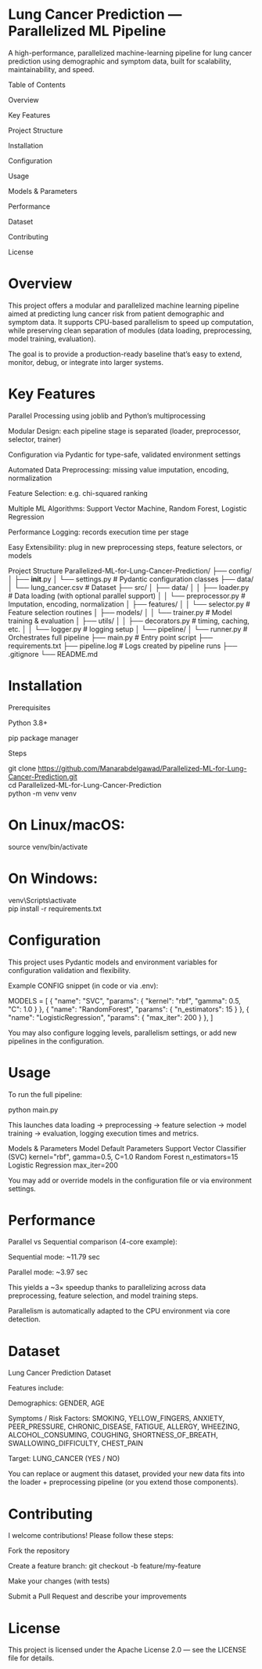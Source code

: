 # Lung Cancer Prediction — Parallelized ML Pipeline

A high-performance, parallelized machine-learning pipeline for lung cancer prediction using demographic and symptom data, built for scalability, maintainability, and speed.

Table of Contents

Overview

Key Features

Project Structure

Installation

Configuration

Usage

Models & Parameters

Performance

Dataset

Contributing

License

# Overview

This project offers a modular and parallelized machine learning pipeline aimed at predicting lung cancer risk from patient demographic and symptom data. It supports CPU-based parallelism to speed up computation, while preserving clean separation of modules (data loading, preprocessing, model training, evaluation).

The goal is to provide a production-ready baseline that’s easy to extend, monitor, debug, or integrate into larger systems.

# Key Features

Parallel Processing using joblib and Python’s multiprocessing

Modular Design: each pipeline stage is separated (loader, preprocessor, selector, trainer)

Configuration via Pydantic for type-safe, validated environment settings

Automated Data Preprocessing: missing value imputation, encoding, normalization

Feature Selection: e.g. chi-squared ranking

Multiple ML Algorithms: Support Vector Machine, Random Forest, Logistic Regression

Performance Logging: records execution time per stage

Easy Extensibility: plug in new preprocessing steps, feature selectors, or models

Project Structure
Parallelized-ML-for-Lung-Cancer-Prediction/
├── config/
│   ├── __init__.py
│   └── settings.py          # Pydantic configuration classes
├── data/
│   └── lung_cancer.csv      # Dataset
├── src/
│   ├── data/
│   │   ├── loader.py        # Data loading (with optional parallel support)
│   │   └── preprocessor.py  # Imputation, encoding, normalization
│   ├── features/
│   │   └── selector.py      # Feature selection routines
│   ├── models/
│   │   └── trainer.py       # Model training & evaluation
│   ├── utils/
│   │   ├── decorators.py    # timing, caching, etc.
│   │   └── logger.py         # logging setup
│   └── pipeline/
│       └── runner.py        # Orchestrates full pipeline
├── main.py                   # Entry point script
├── requirements.txt
├── pipeline.log              # Logs created by pipeline runs
├── .gitignore
└── README.md

# Installation

Prerequisites

Python 3.8+

pip package manager

Steps

git clone https://github.com/Manarabdelgawad/Parallelized-ML-for-Lung-Cancer-Prediction.git  
cd Parallelized-ML-for-Lung-Cancer-Prediction  
python -m venv venv  
# On Linux/macOS:
source venv/bin/activate  
# On Windows:
venv\Scripts\activate  
pip install -r requirements.txt

# Configuration

This project uses Pydantic models and environment variables for configuration validation and flexibility.

Example CONFIG snippet (in code or via .env):

MODELS = [
    {
        "name": "SVC",
        "params": {
            "kernel": "rbf",
            "gamma": 0.5,
            "C": 1.0
        }
    },
    {
        "name": "RandomForest",
        "params": {
            "n_estimators": 15
        }
    },
    {
        "name": "LogisticRegression",
        "params": {
            "max_iter": 200
        }
    },
]


You may also configure logging levels, parallelism settings, or add new pipelines in the configuration.

# Usage

To run the full pipeline:

python main.py


This launches data loading → preprocessing → feature selection → model training → evaluation, logging execution times and metrics.

Models & Parameters
Model	Default Parameters
Support Vector Classifier (SVC)	kernel="rbf", gamma=0.5, C=1.0
Random Forest	n_estimators=15
Logistic Regression	max_iter=200

You may add or override models in the configuration file or via environment settings.

# Performance

Parallel vs Sequential comparison (4-core example):

Sequential mode: ~11.79 sec

Parallel mode: ~3.97 sec

This yields a ~3× speedup thanks to parallelizing across data preprocessing, feature selection, and model training steps.

Parallelism is automatically adapted to the CPU environment via core detection.

# Dataset
Lung Cancer Prediction Dataset

Features include:

Demographics: GENDER, AGE

Symptoms / Risk Factors: SMOKING, YELLOW_FINGERS, ANXIETY, PEER_PRESSURE, CHRONIC_DISEASE, FATIGUE, ALLERGY, WHEEZING, ALCOHOL_CONSUMING, COUGHING, SHORTNESS_OF_BREATH, SWALLOWING_DIFFICULTY, CHEST_PAIN

Target: LUNG_CANCER (YES / NO)

You can replace or augment this dataset, provided your new data fits into the loader + preprocessing pipeline (or you extend those components).

# Contributing

I welcome contributions! Please follow these steps:

Fork the repository

Create a feature branch: git checkout -b feature/my-feature

Make your changes (with tests)

Submit a Pull Request and describe your improvements

# License

This project is licensed under the Apache License 2.0 — see the LICENSE file for details.
